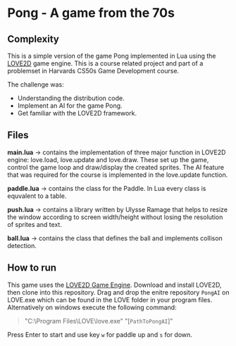 # Pong - A game from the 70s
## Complexity
This is a simple version of the game Pong implemented in Lua using the [LOVE2D](https://love2d.org/) game engine. This is a course related project and part of a problemset in Harvards CS50s Game Development course.

The challenge was:
* Understanding the distribution code. 
* Implement an AI for the game Pong. 
* Get familiar with the LOVE2D framework. 

## Files
**main.lua** &rarr; 
contains the implementation of three major function in LOVE2D engine: love.load, love.update and love.draw. These set up the game, control the game loop and draw/display the created sprites. The AI feature that was required for the course is implemented in the love.update function.

**paddle.lua** &rarr; 
contains the class for the Paddle. In Lua every class is equvalent to a table.

**push.lua** &rarr;
contains a library written by Ulysse Ramage that helps to resize the window according to screen width/height without losing the resolution of sprites and text.

**ball.lua** &rarr; 
contains the class that defines the ball and implements collison detection.

## How to run
This game uses the [LOVE2D Game Engine](https://love2d.org/). Download and install LOVE2D, then clone into this repository. Drag and drop the enitre repository `PongAI` on LOVE.exe which can be found in the LOVE folder in your program files. Alternatively on windows execute the following command:
>"C:\Program Files\LOVE\love.exe" "[`PathToPongAI`]"

Press Enter to start and use key `w` for paddle up and `s` for down. 